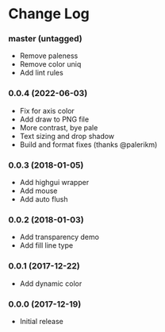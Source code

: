 Change Log
==========

### master (untagged)

* Remove paleness
* Remove color uniq
* Add lint rules

### 0.0.4 (2022-06-03)

* Fix for axis color
* Add draw to PNG file
* More contrast, bye pale
* Text sizing and drop shadow
* Build and format fixes (thanks @palerikm)

### 0.0.3 (2018-01-05)

* Add highgui wrapper
* Add mouse
* Add auto flush

### 0.0.2 (2018-01-03)

* Add transparency demo
* Add fill line type

### 0.0.1 (2017-12-22)

* Add dynamic color

### 0.0.0 (2017-12-19)

* Initial release
